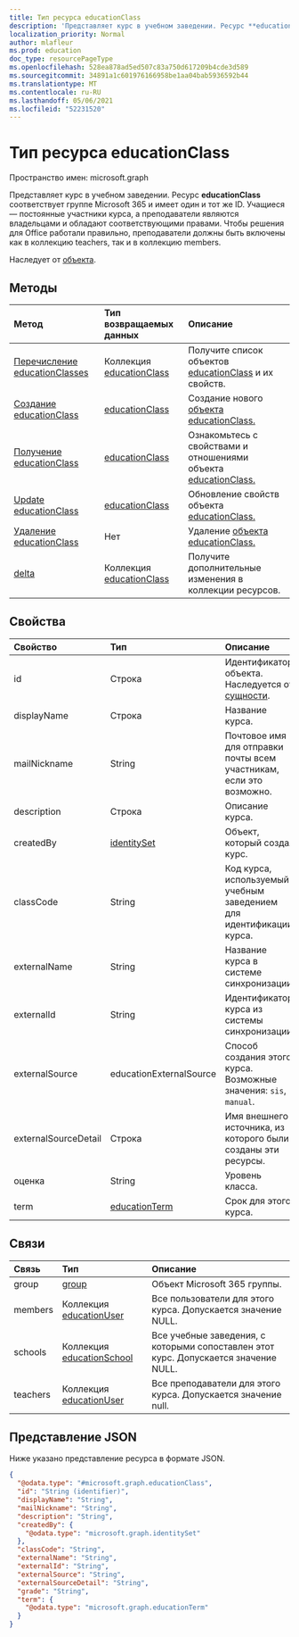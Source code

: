 ```yaml
---
title: Тип ресурса educationClass
description: 'Представляет курс в учебном заведении. Ресурс **educationClass** соответствует группе Microsoft 365 и имеет один и тот же ID. Учащиеся — постоянные участники курса, а преподаватели являются владельцами и обладают соответствующими правами. Чтобы решения для Office работали правильно, преподаватели должны быть включены как в коллекцию teachers, так и в коллекцию members.  '
localization_priority: Normal
author: mlafleur
ms.prod: education
doc_type: resourcePageType
ms.openlocfilehash: 528ea878ad5ed507c83a750d617209b4cde3d589
ms.sourcegitcommit: 34891a1c601976166958be1aa04bab5936592b44
ms.translationtype: MT
ms.contentlocale: ru-RU
ms.lasthandoff: 05/06/2021
ms.locfileid: "52231520"
---
```

# <a name="educationclass-resource-type"></a>Тип ресурса educationClass

Пространство имен: microsoft.graph

Представляет курс в учебном заведении. Ресурс **educationClass** соответствует группе Microsoft 365 и имеет один и тот же ID. Учащиеся — постоянные участники курса, а преподаватели являются владельцами и обладают соответствующими правами. Чтобы решения для Office работали правильно, преподаватели должны быть включены как в коллекцию teachers, так и в коллекцию members.

Наследует от [объекта](../resources/entity.md).

## <a name="methods"></a>Методы

| Метод                                                   | Тип возвращаемых данных                                                 | Описание                                                                                          |
| :------------------------------------------------------- | :---------------------------------------------------------- | :--------------------------------------------------------------------------------------------------- |
| [Перечисление educationClasses](../api/educationclass-list.md)   | Коллекция [educationClass](../resources/educationclass.md) | Получите список объектов [educationClass](../resources/educationclass.md) и их свойств.     |
| [Создание educationClass](../api/educationclass-post.md) | [educationClass](../resources/educationclass.md)            | Создание нового [объекта educationClass.](../resources/educationclass.md)                                |
| [Получение educationClass](../api/educationclass-get.md)       | [educationClass](../resources/educationclass.md)            | Ознакомьтесь с свойствами и отношениями объекта [educationClass.](../resources/educationclass.md) |
| [Update educationClass](../api/educationclass-update.md) | [educationClass](../resources/educationclass.md)            | Обновление свойств объекта [educationClass.](../resources/educationclass.md)                 |
| [Удаление educationClass](../api/educationclass-delete.md) | Нет                                                        | Удаление [объекта educationClass.](../resources/educationclass.md)                                  |
| [delta](../api/educationclass-delta.md)                  | Коллекция [educationClass](../resources/educationclass.md) | Получите дополнительные изменения в коллекции ресурсов.                                                  |

## <a name="properties"></a>Свойства

| Свойство             | Тип                                           | Описание                                                        |
| :------------------- | :--------------------------------------------- | :----------------------------------------------------------------- |
| id                   | Строка                                         | Идентификатор объекта. Наследуется от [сущности](../resources/entity.md). |
| displayName          | Строка                                         | Название курса.                                                 |
| mailNickname         | String                                         | Почтовое имя для отправки почты всем участникам, если это возможно.    |
| description          | Строка                                         | Описание курса.                                          |
| createdBy            | [identitySet](../resources/identityset.md)     | Объект, который создал курс.                                       |
| classCode            | String                                         | Код курса, используемый учебным заведением для идентификации курса.               |
| externalName         | String                                         | Название курса в системе синхронизации.                           |
| externalId           | String                                         | Идентификатор курса из системы синхронизации.                           |
| externalSource       | educationExternalSource                        | Способ создания этого курса. Возможные значения: `sis`, `manual`.  |
| externalSourceDetail | Строка                                         | Имя внешнего источника, из которого были созданы эти ресурсы. |
| оценка                | String                                         | Уровень класса.                                          |
| term                 | [educationTerm](../resources/educationterm.md) | Срок для этого курса.                                               |

## <a name="relationships"></a>Связи

| Связь | Тип                                                          | Описание                                               |
| :----------- | :------------------------------------------------------------ | :-------------------------------------------------------- |
| group        | [group](../resources/group.md)                                | Объект Microsoft 365 группы.                |
| members      | Коллекция [educationUser](../resources/educationuser.md)     | Все пользователи для этого курса. Допускается значение NULL.                         |
| schools      | Коллекция [educationSchool](../resources/educationschool.md) | Все учебные заведения, с которыми сопоставлен этот курс. Допускается значение NULL. |
| teachers     | Коллекция [educationUser](../resources/educationuser.md)     | Все преподаватели для этого курса. Допускается значение null.                      |

## <a name="json-representation"></a>Представление JSON

Ниже указано представление ресурса в формате JSON.

<!-- {
  "blockType": "resource",
  "keyProperty": "id",
  "@odata.type": "microsoft.graph.educationClass",
  "baseType": "microsoft.graph.entity",
  "openType": false
}
-->

```json
{
  "@odata.type": "#microsoft.graph.educationClass",
  "id": "String (identifier)",
  "displayName": "String",
  "mailNickname": "String",
  "description": "String",
  "createdBy": {
    "@odata.type": "microsoft.graph.identitySet"
  },
  "classCode": "String",
  "externalName": "String",
  "externalId": "String",
  "externalSource": "String",
  "externalSourceDetail": "String",
  "grade": "String",
  "term": {
    "@odata.type": "microsoft.graph.educationTerm"
  }
}
```
